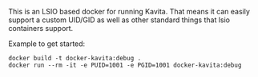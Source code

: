 This is an LSIO based docker for running Kavita. That means it can easily support a custom UID/GID as well as other standard things that lsio containers support. 

Example to get started:

```
docker build -t docker-kavita:debug .
docker run --rm -it -e PUID=1001 -e PGID=1001 docker-kavita:debug
```